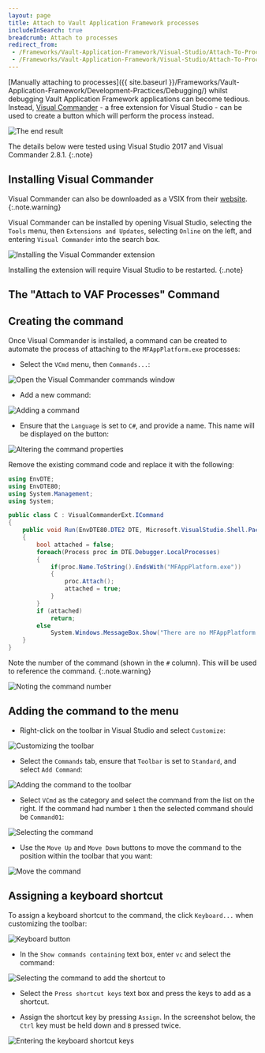 ```yaml
---
layout: page
title: Attach to Vault Application Framework processes
includeInSearch: true
breadcrumb: Attach to processes
redirect_from:
 - /Frameworks/Vault-Application-Framework/Visual-Studio/Attach-To-Process/
 - /Frameworks/Vault-Application-Framework/Visual-Studio/Attach-To-Processes/
---
```


[Manually attaching to processes]({{ site.baseurl }}/Frameworks/Vault-Application-Framework/Development-Practices/Debugging/) whilst debugging Vault Application Framework applications can become tedious.  Instead, [Visual Commander](https://vlasovstudio.com/visual-commander/) - a free extension for Visual Studio - can be used to create a button which will perform the process instead.

![The end result](output.png)

The details below were tested using Visual Studio 2017 and Visual Commander 2.8.1.
{:.note}

## Installing Visual Commander

Visual Commander can also be downloaded as a VSIX from their [website](https://vlasovstudio.com/visual-commander/).
{:.note.warning}

Visual Commander can be installed by opening Visual Studio, selecting the `Tools` menu, then `Extensions and Updates`, selecting `Online` on the left, and entering `Visual Commander` into the search box.

![Installing the Visual Commander extension](installing.png)

Installing the extension will require Visual Studio to be restarted.
{:.note}

## The "Attach to VAF Processes" Command

## Creating the command

Once Visual Commander is installed, a command can be created to automate the process of attaching to the `MFAppPlatform.exe` processes:

* Select the `VCmd` menu, then `Commands...`:

![Open the Visual Commander commands window](commands.png)

* Add a new command:

![Adding a command](add-command.png)

* Ensure that the `Language` is set to `C#`, and provide a name.  This name will be displayed on the button:

![Altering the command properties](command-properties.png)

Remove the existing command code and replace it with the following:

```csharp
using EnvDTE;
using EnvDTE80;
using System.Management;
using System;

public class C : VisualCommanderExt.ICommand
{
    public void Run(EnvDTE80.DTE2 DTE, Microsoft.VisualStudio.Shell.Package package) 
    {
        bool attached = false;
        foreach(Process proc in DTE.Debugger.LocalProcesses)
        {
            if(proc.Name.ToString().EndsWith("MFAppPlatform.exe"))
            {
                proc.Attach();
                attached = true;
            }
        }
        if (attached)
            return;
        else
            System.Windows.MessageBox.Show("There are no MFAppPlatform.exe processes to attach to.");
    }
}

```

Note the number of the command (shown in the `#` column).  This will be used to reference the command.
{:.note.warning}

![Noting the command number](command-number.png)

## Adding the command to the menu

* Right-click on the toolbar in Visual Studio and select `Customize`:

![Customizing the toolbar](customise-toolbar.png)

* Select the `Commands` tab, ensure that `Toolbar` is set to `Standard`, and select `Add Command`:

![Adding the command to the toolbar](add-command-to-toolbar.png)

* Select `VCmd` as the category and select the command from the list on the right.  If the command had number `1` then the selected command should be `Command01`:

![Selecting the command](select-command.png)

* Use the `Move Up` and `Move Down` buttons to move the command to the position within the toolbar that you want:

![Move the command](move-the-command.png)

## Assigning a keyboard shortcut

To assign a keyboard shortcut to the command, the click `Keyboard...` when customizing the toolbar:

![Keyboard button](keyboard-1.png)

* In the `Show commands containing` text box, enter `vc` and select the command:

![Selecting the command to add the shortcut to](shortcut1.png)

* Select the `Press shortcut keys` text box and press the keys to add as a shortcut.

* Assign the shortcut key by pressing `Assign`.  In the screenshot below, the `Ctrl` key must be held down and `B` pressed twice.

![Entering the keyboard shortcut keys](shortcut2.png)
